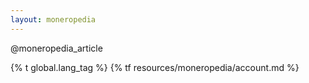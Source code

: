 ```yaml
---
layout: moneropedia
---
```


@moneropedia_article

{% t global.lang_tag %}
{% tf resources/moneropedia/account.md %}

